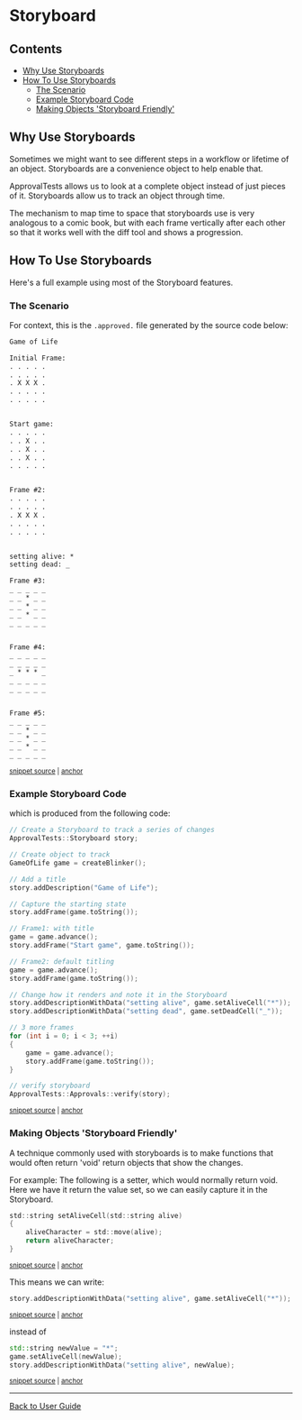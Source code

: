<a id="top"></a>

# Storyboard

<!-- toc -->
## Contents

  * [Why Use Storyboards](#why-use-storyboards)
  * [How To Use Storyboards](#how-to-use-storyboards)
    * [The Scenario](#the-scenario)
    * [Example Storyboard Code](#example-storyboard-code)
    * [Making Objects 'Storyboard Friendly'](#making-objects-storyboard-friendly)<!-- endToc -->

## Why Use Storyboards

Sometimes we might want to see different steps in a workflow or lifetime of an object. Storyboards are a convenience object to help enable that.

ApprovalTests allows us to look at a complete object instead of just pieces of it. Storyboards allow us to track an object through time.

The mechanism to map time to space that storyboards use is very analogous to a comic book, but with each frame vertically after each other so that it works well with the diff tool and shows a progression.


## How To Use Storyboards

Here's a full example using most of the Storyboard features. 

### The Scenario

For context, this is the `.approved.` file generated by the source code below:

<!-- snippet: StoryboardTests.Storyboard_customization_mechanisms.approved.txt -->
<a id='snippet-StoryboardTests.Storyboard_customization_mechanisms.approved.txt'></a>
```txt
Game of Life

Initial Frame:
. . . . . 
. . . . . 
. X X X . 
. . . . . 
. . . . . 


Start game:
. . . . . 
. . X . . 
. . X . . 
. . X . . 
. . . . . 


Frame #2:
. . . . . 
. . . . . 
. X X X . 
. . . . . 
. . . . . 


setting alive: *
setting dead: _

Frame #3:
_ _ _ _ _ 
_ _ * _ _ 
_ _ * _ _ 
_ _ * _ _ 
_ _ _ _ _ 


Frame #4:
_ _ _ _ _ 
_ _ _ _ _ 
_ * * * _ 
_ _ _ _ _ 
_ _ _ _ _ 


Frame #5:
_ _ _ _ _ 
_ _ * _ _ 
_ _ * _ _ 
_ _ * _ _ 
_ _ _ _ _
```
<sup><a href='/tests/DocTest_Tests/approval_tests/StoryboardTests.Storyboard_customization_mechanisms.approved.txt#L1-L54' title='Snippet source file'>snippet source</a> | <a href='#snippet-StoryboardTests.Storyboard_customization_mechanisms.approved.txt' title='Start of snippet'>anchor</a></sup>
<!-- endSnippet -->

### Example Storyboard Code

which is produced from the following code:

<!-- snippet: storyboard_complete_example -->
<a id='snippet-storyboard_complete_example'></a>
```cpp
// Create a Storyboard to track a series of changes
ApprovalTests::Storyboard story;

// Create object to track
GameOfLife game = createBlinker();

// Add a title
story.addDescription("Game of Life");

// Capture the starting state
story.addFrame(game.toString());

// Frame1: with title
game = game.advance();
story.addFrame("Start game", game.toString());

// Frame2: default titling
game = game.advance();
story.addFrame(game.toString());

// Change how it renders and note it in the Storyboard
story.addDescriptionWithData("setting alive", game.setAliveCell("*"));
story.addDescriptionWithData("setting dead", game.setDeadCell("_"));

// 3 more frames
for (int i = 0; i < 3; ++i)
{
    game = game.advance();
    story.addFrame(game.toString());
}

// verify storyboard
ApprovalTests::Approvals::verify(story);
```
<sup><a href='/tests/DocTest_Tests/StoryboardTests.cpp#L61-L95' title='Snippet source file'>snippet source</a> | <a href='#snippet-storyboard_complete_example' title='Start of snippet'>anchor</a></sup>
<!-- endSnippet -->

### Making Objects 'Storyboard Friendly'

A technique commonly used with storyboards is to make functions that would often return 'void' return objects that show the changes.


For example:
The following is a setter, which would normally return void. Here we have it return the value set, so we can easily capture it in the Storyboard.

<!-- snippet: storyboard_return_values -->
<a id='snippet-storyboard_return_values'></a>
```h
std::string setAliveCell(std::string alive)
{
    aliveCharacter = std::move(alive);
    return aliveCharacter;
}
```
<sup><a href='/tests/DocTest_Tests/GameOfLife.h#L178-L184' title='Snippet source file'>snippet source</a> | <a href='#snippet-storyboard_return_values' title='Start of snippet'>anchor</a></sup>
<!-- endSnippet -->

This means we can write:
<!-- snippet: storyboard_friendly_report -->
<a id='snippet-storyboard_friendly_report'></a>
```cpp
story.addDescriptionWithData("setting alive", game.setAliveCell("*"));
```
<sup><a href='/tests/DocTest_Tests/StoryboardTests.cpp#L48-L50' title='Snippet source file'>snippet source</a> | <a href='#snippet-storyboard_friendly_report' title='Start of snippet'>anchor</a></sup>
<!-- endSnippet -->

instead of
<!-- snippet: storyboard_unfriendly_report -->
<a id='snippet-storyboard_unfriendly_report'></a>
```cpp
std::string newValue = "*";
game.setAliveCell(newValue);
story.addDescriptionWithData("setting alive", newValue);
```
<sup><a href='/tests/DocTest_Tests/StoryboardTests.cpp#L52-L56' title='Snippet source file'>snippet source</a> | <a href='#snippet-storyboard_unfriendly_report' title='Start of snippet'>anchor</a></sup>
<!-- endSnippet -->

---

[Back to User Guide](/doc/README.md#top)
